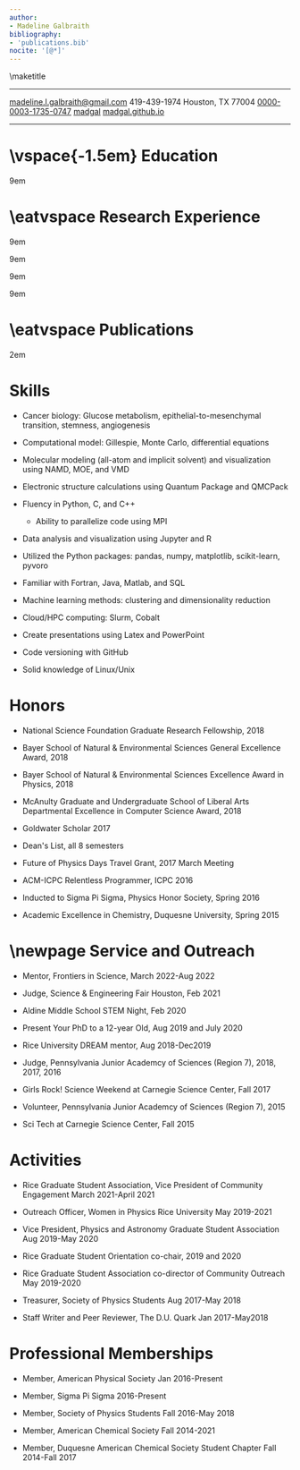```yaml
---
author:
- Madeline Galbraith
bibliography:
- 'publications.bib'
nocite: '[@*]'
---
```


\maketitle
  -------------------------------------------------------------- ------------------------------------- --------------------------------------
  <madeline.l.galbraith@gmail.com>                               419-439-1974                          Houston, TX 77004
  [0000-0003-1735-0747](https://orcid.org/0000-0003-1735-0747)   [madgal](https://github.com/madgal)   [madgal.github.io](madgal.github.io)
  -------------------------------------------------------------- ------------------------------------- --------------------------------------

\vspace{-1.5em}
Education
=========

9em

\eatvspace
Research Experience
===================

9em

9em

9em

9em

\eatvspace
Publications
============

2em

Skills
======

-   Cancer biology: Glucose metabolism, epithelial-to-mesenchymal
    transition, stemness, angiogenesis

-   Computational model: Gillespie, Monte Carlo, differential equations

-   Molecular modeling (all-atom and implicit solvent) and visualization
    using NAMD, MOE, and VMD

-   Electronic structure calculations using Quantum Package and QMCPack

-   Fluency in Python, C, and C++

    -   Ability to parallelize code using MPI

-   Data analysis and visualization using Jupyter and R

-   Utilized the Python packages: pandas, numpy, matplotlib,
    scikit-learn, pyvoro

-   Familiar with Fortran, Java, Matlab, and SQL

-   Machine learning methods: clustering and dimensionality reduction

-   Cloud/HPC computing: Slurm, Cobalt

-   Create presentations using Latex and PowerPoint

-   Code versioning with GitHub

-   Solid knowledge of Linux/Unix

Honors
======

-   National Science Foundation Graduate Research Fellowship, 2018

-   Bayer School of Natural & Environmental Sciences General Excellence
    Award, 2018

-   Bayer School of Natural & Environmental Sciences Excellence Award in
    Physics, 2018

-   McAnulty Graduate and Undergraduate School of Liberal Arts
    Departmental Excellence in Computer Science Award, 2018

-   Goldwater Scholar 2017

-   Dean's List, all 8 semesters

-   Future of Physics Days Travel Grant, 2017 March Meeting

-   ACM-ICPC Relentless Programmer, ICPC 2016

-   Inducted to Sigma Pi Sigma, Physics Honor Society, Spring 2016

-   Academic Excellence in Chemistry, Duquesne University, Spring 2015

\newpage
Service and Outreach
====================

-   Mentor, Frontiers in Science, March 2022-Aug 2022

-   Judge, Science & Engineering Fair Houston, Feb 2021

-   Aldine Middle School STEM Night, Feb 2020

-   Present Your PhD to a 12-year Old, Aug 2019 and July 2020

-   Rice University DREAM mentor, Aug 2018-Dec2019

-   Judge, Pennsylvania Junior Academcy of Sciences (Region 7), 2018,
    2017, 2016

-   Girls Rock! Science Weekend at Carnegie Science Center, Fall 2017

-   Volunteer, Pennsylvania Junior Academcy of Sciences (Region 7), 2015

-   Sci Tech at Carnegie Science Center, Fall 2015

Activities
==========

-   Rice Graduate Student Association, Vice President of Community
    Engagement March 2021-April 2021

-   Outreach Officer, Women in Physics Rice University May 2019-2021

-   Vice President, Physics and Astronomy Graduate Student Association
    Aug 2019-May 2020

-   Rice Graduate Student Orientation co-chair, 2019 and 2020

-   Rice Graduate Student Association co-director of Community Outreach
    May 2019-2020

-   Treasurer, Society of Physics Students Aug 2017-May 2018

-   Staff Writer and Peer Reviewer, The D.U. Quark Jan 2017-May2018

Professional Memberships
========================

-   Member, American Physical Society Jan 2016-Present

-   Member, Sigma Pi Sigma 2016-Present

-   Member, Society of Physics Students Fall 2016-May 2018

-   Member, American Chemical Society Fall 2014-2021

-   Member, Duquesne American Chemical Society Student Chapter Fall
    2014-Fall 2017
